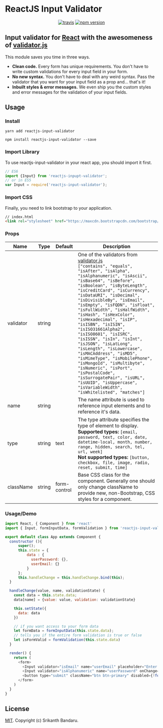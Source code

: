 
# ReactJS Input Validator

<p align="center">
  <a href="https://travis-ci.org/srikanthbandaru/reactjs-input-validator"><img src="https://travis-ci.org/srikanthbandaru/reactjs-input-validator.svg?branch=master" alt="travis"></a>
  <a href="https://www.npmjs.com/package/reactjs-input-validator"><img src="https://badge.fury.io/js/reactjs-input-validator.svg" alt="npm version"></a>
</p>

## Input validator for [React][react-website] with the awesomeness of [validator.js][validatorjs-website]
This module saves you time in three ways.
- **Clean code.** Every form has unique requirements. You don't have to write custom validations for every input field in your form.  
- **No new syntax.** You don't have to deal with any weird syntax. Pass the validator that you want for your input field as a prop and... that's it!
- **Inbuilt styles & error messages.** We even ship you the custom styles and error messages for the validation of your input fields.

## Usage
### Install
```
yarn add reactjs-input-validator
```
```
npm install reactjs-input-validator --save
```
### Import Library
To use reactjs-input-validator in your react app, you should import it first.

```js
// ES6
import {Input} from 'reactjs-inpupt-validator';
// or in ES5
var Input = require('reactjs-input-validator');
```
### Import CSS
Finally, you need to link bootstrap to your application.
```html
// index.html
<link rel="stylesheet" href="https://maxcdn.bootstrapcdn.com/bootstrap/3.3.7/css/bootstrap.min.css" integrity="sha384-BVYiiSIFeK1dGmJRAkycuHAHRg32OmUcww7on3RYdg4Va+PmSTsz/K68vbdEjh4u" crossorigin="anonymous">
```
### Props
| Name      | Type   | Default      | Description                                                                                                                                                                                                                                                                                                                                                                                                                                                                                                                                                                        |
| --------- | ------ | ------------ | ---------------------------------------------------------------------------------------------------------------------------------------------------------------------------------------------------------------------------------------------------------------------------------------------------------------------------------------------------------------------------------------------------------------------------------------------------------------------------------------------------------------------------------------------------------------------------------- |
| validator | string |              | One of the validators from [validator.js][validatorjs-website] <br /> `["contains", "equals", "isAfter", "isAlpha", "isAlphanumeric", "isAscii", "isBase64", "isBefore", "isBoolean", "isByteLength", "isCreditCard", "isCurrency", "isDataURI", "isDecimal", "isDivisibleBy", "isEmail", "isEmpty", "isFQDN", "isFloat", "isFullWidth", "isHalfWidth", "isHash", "isHexColor", "isHexadecimal", "isIP", "isISBN", "isISIN", "isISO31661Alpha2", "isISO8601", "isISRC", "isISSN", "isIn", "isInt", "isJSON", "isLatLong", "isLength", "isLowercase", "isMACAddress", "isMD5", "isMimeType", "isMobilePhone", "isMongoId", "isMultibyte", "isNumeric", "isPort", "isPostalCode", "isSurrogatePair", "isURL", "isUUID", "isUppercase", "isVariableWidth", "isWhitelisted", "matches"]` |
| name      | string |              | The name attribute is used to reference input elements and to reference it's data.                                                                                                                                                                                                                                                                                                                                                                                                                                                                                                 |
| type      | string | text         | The type attribute specifies the type of  element to display. <br/> **Supported types:** `[email, password, text, color, date, datetime-local, month, number, range, hidden, search, tel, url, week]` <br/> **Not supported types:** `[button, checkbox, file, image, radio, reset, submit, time]`                                                                                                                                                                                                                                                                                                     |
| className | string | form-control | Base CSS class for the component. Generally one should only change className to provide new, non-Bootstrap, CSS styles for a component.                                                                                                                                                                                                                                                                                                                                                                                                                                            |
### Usage/Demo
```js
import React, { Component } from 'react'
import { Input, formInputData, formValidation } from 'reactjs-input-validator';

export default class App extends Component {
  constructor (){
      super();
      this.state = {
          data : {
            userPassword: {},
            userEmail: {}
          }
      };
      this.handleChange = this.handleChange.bind(this);
  }

  handleChange(value, name, validationState) {
    const data = this.state.data;
    data[name] = {value: value, validation: validationState}

    this.setState({
      data: data
    })

    // if you want access to your form data
    let formData = formInputData(this.state.data);
    // tells you if the entire form validation is true or false
    let isFormValid = formValidation(this.state.data)
  }

  render() {
    return (
      <form>
        <Input validator="isEmail" name="userEmail" placeholder="Enter email" label="Email address" onChange={this.handleChange} />
        <Input validator="isAlphanumeric" name="userPassword" onChange={this.handleChange} type="password"/>
        <button type="submit" className="btn btn-primary" disabled={!formValidation(this.state.data)}>Sign in</button>
      </form>
    )
  }
}

```
## License

[MIT](LICENSE). Copyright (c) Srikanth Bandaru.

[react-website]: https://reactjs.org
[validatorjs-website]: https://github.com/chriso/validator.js

